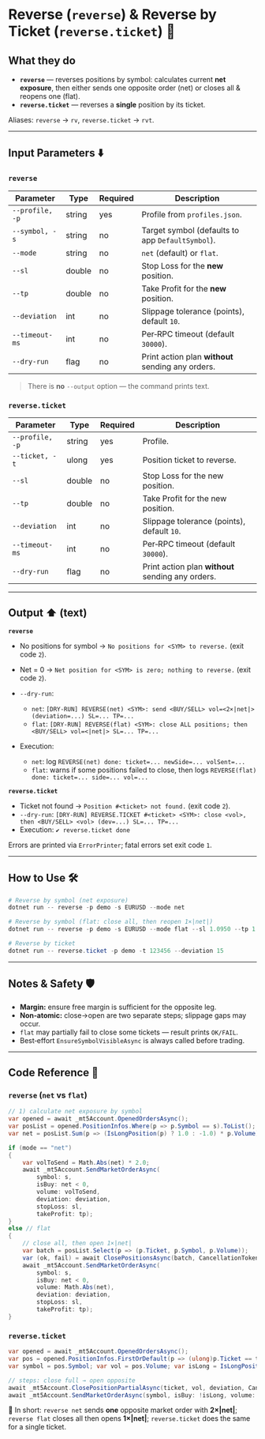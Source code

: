 # Reverse (`reverse`) & Reverse by Ticket (`reverse.ticket`) 🔄

## What they do

* **`reverse`** — reverses positions by symbol: calculates current **net exposure**, then either sends one opposite order (net) or closes all & reopens one (flat).
* **`reverse.ticket`** — reverses a **single** position by its ticket.

Aliases: `reverse` → `rv`, `reverse.ticket` → `rvt`.

---

## Input Parameters ⬇️

### `reverse`

| Parameter       | Type   | Required | Description                                       |
| --------------- | ------ | -------- | ------------------------------------------------- |
| `--profile, -p` | string | yes      | Profile from `profiles.json`.                     |
| `--symbol, -s`  | string | no       | Target symbol (defaults to app `DefaultSymbol`).  |
| `--mode`        | string | no       | `net` (default) or `flat`.                        |
| `--sl`          | double | no       | Stop Loss for the **new** position.               |
| `--tp`          | double | no       | Take Profit for the **new** position.             |
| `--deviation`   | int    | no       | Slippage tolerance (points), default `10`.        |
| `--timeout-ms`  | int    | no       | Per‑RPC timeout (default `30000`).                |
| `--dry-run`     | flag   | no       | Print action plan **without** sending any orders. |

> There is **no** `--output` option — the command prints text.

### `reverse.ticket`

| Parameter       | Type   | Required | Description                                       |
| --------------- | ------ | -------- | ------------------------------------------------- |
| `--profile, -p` | string | yes      | Profile.                                          |
| `--ticket, -t`  | ulong  | yes      | Position ticket to reverse.                       |
| `--sl`          | double | no       | Stop Loss for the new position.                   |
| `--tp`          | double | no       | Take Profit for the new position.                 |
| `--deviation`   | int    | no       | Slippage tolerance (points), default `10`.        |
| `--timeout-ms`  | int    | no       | Per‑RPC timeout (default `30000`).                |
| `--dry-run`     | flag   | no       | Print action plan **without** sending any orders. |

---

## Output ⬆️ (text)

**`reverse`**

* No positions for symbol → `No positions for <SYM> to reverse.` (exit code `2`).
* Net = 0 → `Net position for <SYM> is zero; nothing to reverse.` (exit code `2`).
* `--dry-run`:

  * `net`: `[DRY-RUN] REVERSE(net) <SYM>: send <BUY/SELL> vol=<2×|net|> (deviation=...) SL=... TP=...`
  * `flat`: `[DRY-RUN] REVERSE(flat) <SYM>: close ALL positions; then <BUY/SELL> vol=<|net|> SL=... TP=...`
* Execution:

  * `net`: log `REVERSE(net) done: ticket=... newSide=... volSent=...`
  * `flat`: warns if some positions failed to close, then logs `REVERSE(flat) done: ticket=... side=... vol=...`

**`reverse.ticket`**

* Ticket not found → `Position #<ticket> not found.` (exit code `2`).
* `--dry-run`: `[DRY-RUN] REVERSE.TICKET #<ticket> <SYM>: close <vol>, then <BUY/SELL> <vol> (dev=...) SL=... TP=...`
* Execution: `✔ reverse.ticket done`

Errors are printed via `ErrorPrinter`; fatal errors set exit code `1`.

---

## How to Use 🛠️

```powershell
# Reverse by symbol (net exposure)
dotnet run -- reverse -p demo -s EURUSD --mode net

# Reverse by symbol (flat: close all, then reopen 1×|net|)
dotnet run -- reverse -p demo -s EURUSD --mode flat --sl 1.0950 --tp 1.1050

# Reverse by ticket
dotnet run -- reverse.ticket -p demo -t 123456 --deviation 15
```

---

## Notes & Safety 🛡️

* **Margin:** ensure free margin is sufficient for the opposite leg.
* **Non‑atomic:** close→open are two separate steps; slippage gaps may occur.
* `flat` may partially fail to close some tickets — result prints `OK/FAIL`.
* Best‑effort `EnsureSymbolVisibleAsync` is always called before trading.

---

## Code Reference 🧩

### `reverse` (`net` vs `flat`)

```csharp
// 1) calculate net exposure by symbol
var opened = await _mt5Account.OpenedOrdersAsync();
var posList = opened.PositionInfos.Where(p => p.Symbol == s).ToList();
var net = posList.Sum(p => (IsLongPosition(p) ? 1.0 : -1.0) * p.Volume);

if (mode == "net")
{
    var volToSend = Math.Abs(net) * 2.0;
    await _mt5Account.SendMarketOrderAsync(
        symbol: s,
        isBuy: net < 0,
        volume: volToSend,
        deviation: deviation,
        stopLoss: sl,
        takeProfit: tp);
}
else // flat
{
    // close all, then open 1×|net|
    var batch = posList.Select(p => (p.Ticket, p.Symbol, p.Volume));
    var (ok, fail) = await ClosePositionsAsync(batch, CancellationToken.None);
    await _mt5Account.SendMarketOrderAsync(
        symbol: s,
        isBuy: net < 0,
        volume: Math.Abs(net),
        deviation: deviation,
        stopLoss: sl,
        takeProfit: tp);
}
```

### `reverse.ticket`

```csharp
var opened = await _mt5Account.OpenedOrdersAsync();
var pos = opened.PositionInfos.FirstOrDefault(p => (ulong)p.Ticket == ticket);
var symbol = pos.Symbol; var vol = pos.Volume; var isLong = IsLongPosition(pos);

// steps: close full → open opposite
await _mt5Account.ClosePositionPartialAsync(ticket, vol, deviation, CancellationToken.None);
await _mt5Account.SendMarketOrderAsync(symbol, isBuy: !isLong, volume: vol, deviation: deviation, stopLoss: sl, takeProfit: tp);
```

📌 In short: `reverse net` sends **one** opposite market order with **2×|net|**; `reverse flat` closes all then opens **1×|net|**; `reverse.ticket` does the same for a single ticket.
